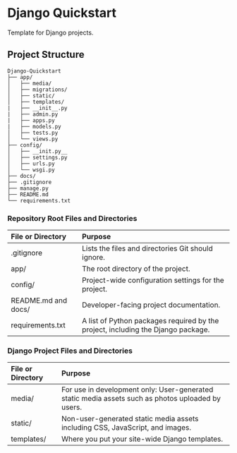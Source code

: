 # Django Quickstart
Template for Django projects.

## Project Structure
```
Django-Quickstart
├── app/
│   ├── media/
│   ├── migrations/
│   ├── static/
│   ├── templates/
|   ├── __init__.py
|   ├── admin.py
|   ├── apps.py
|   ├── models.py
│   ├── tests.py
│   └── views.py
├── config/
│   ├── __init.py__
│   ├── settings.py
│   ├── urls.py
│   └── wsgi.py
├── docs/
├── .gitignore
├── manage.py
├── README.md
└── requirements.txt
```

### Repository Root Files and Directories
| File or Directory | Purpose |
|:------------------|:--------|
| .gitignore        | Lists the files and directories Git should ignore. |
| app/              | The root directory of the project. |
| config/           | Project-wide configuration settings for the project. |
| README.md and docs/ | Developer-facing project documentation. |
| requirements.txt  | A list of Python packages required by the project, including the Django package. |

### Django Project Files and Directories
| File or Directory | Purpose |
|:------------------|:--------|
| media/            | For use in development only: User-generated static media assets such as photos uploaded by users. |
| static/           | Non-user-generated static media assets including CSS, JavaScript, and images. |
| templates/        | Where you put your site-wide Django templates. |